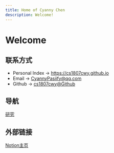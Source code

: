 ```yaml
---
title: Home of Cyanny Chen
description: Welcome!
---
```


# Welcome

## 联系方式

* Personal Index -> <https://cs1807cwy.github.io>
* Email -> <CyannyPasiify@qq.com>
* Github -> [cs1807cwy@Github](https://github.com/cs1807cwy)

## 导航

[研究](research/index)

## 外部链接

[Notion主页](https://luxuriant-caption-d5b.notion.site/99745d95b97044a4b1d0731a3bbaf61a?pvs=4)
